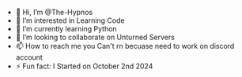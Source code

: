 - 👋 Hi, I’m @The-Hypnos
- 👀 I’m interested in Learning Code
- 🌱 I’m currently learning Python
- 💞️ I’m looking to collaborate on Unturned Servers
- 📫 How to reach me you Can't rn becuase need to work on discord account
- ⚡ Fun fact: I Started on October 2nd 2024

<!---
The-Hypnos/The-Hypnos is a ✨ special ✨ repository because its `README.md` (this file) appears on your GitHub profile.
You can click the Preview link to take a look at your changes.
--->
